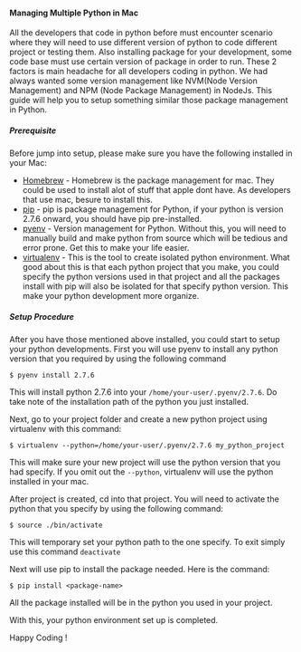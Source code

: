 #### Managing Multiple Python in Mac

All the developers that code in python before must encounter scenario where they will need to use different version of python to code different project or testing them.
Also installing package for your development, some code base must use certain version of package in order to run. These 2 factors is main headache for all developers coding in python.
We had always wanted some version management like NVM(Node Version Management) and NPM (Node Package Management) in NodeJs. This guide will help you to setup something similar those package management in Python.


##### Prerequisite

Before jump into setup, please make sure you have the following installed in your Mac:

- [Homebrew](https://brew.sh/) - Homebrew is the package management for mac. They could be used to install alot of stuff that apple dont have. As developers that use mac, besure to install this.
- [pip](https://pip.pypa.io/en/stable/installing/) - pip is package management for Python, if your python is version 2.7.6 onward, you should have pip pre-installed.
- [pyenv](https://github.com/pyenv/pyenv/blob/master/README.md#homebrew-on-mac-os-x) - Version management for Python. Without this, you will need to manually build and make python from source which will be tedious and error prone. Get this to make your life easier.
- [virtualenv](https://virtualenv.pypa.io/en/stable/installation/) - This is the tool to create isolated python environment. What good about this is that each python project that you make, you could specify the python versions used in that project and all the packages install with pip will also be isolated for that specify python version. This make your python development more organize.

##### Setup Procedure

After you have those mentioned above installed, you could start to setup your python developments. First you will use pyenv to install any python version that you required by using the following command

```
$ pyenv install 2.7.6
```

This will install python 2.7.6 into your `/home/your-user/.pyenv/2.7.6`. Do take note of the installation path of the python you just installed.

Next, go to your project folder and create a new python project using virtualenv with this command:

```
$ virtualenv --python=/home/your-user/.pyenv/2.7.6 my_python_project
```

This will make sure your new project will use the python version that you had specify. If you omit out the `--python`, virtualenv will use the python installed in your mac.

After project is created, cd into that project. You will need to activate the python that you specify by using the following command:

```
$ source ./bin/activate
```

This will temporary set your python path to the one specify. To exit simply use this command `deactivate`

Next will use pip to install the package needed. Here is the command:

```
$ pip install <package-name>
```

All the package installed will be in the python you used in your project.

With this, your python environment set up is completed.

Happy Coding !
